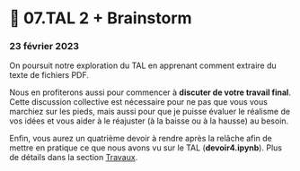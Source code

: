 # 📜 07.TAL 2 + Brainstorm

### 23 février 2023

On poursuit notre exploration du TAL en apprenant comment extraire du texte de fichiers PDF.

Nous en profiterons aussi pour commencer à **discuter de votre travail final**. Cette discussion collective est nécessaire pour ne pas que vous vous marchiez sur les pieds, mais aussi pour que je puisse évaluer le réalisme de vos idées et vous aider à le réajuster (à la baisse ou à la hausse) au besoin.

Enfin, vous aurez un quatrième devoir à rendre après la relâche afin de mettre en pratique ce que nous avons vu sur le TAL (**devoir4.ipynb**). Plus de détails dans la section [Travaux](../travaux/travaux.md#devoir-4).
